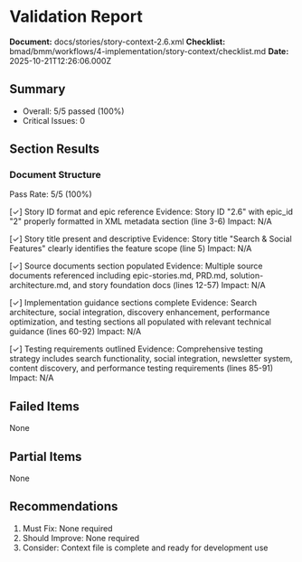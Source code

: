 # Validation Report

**Document:** docs/stories/story-context-2.6.xml
**Checklist:** bmad/bmm/workflows/4-implementation/story-context/checklist.md
**Date:** 2025-10-21T12:26:06.000Z

## Summary
- Overall: 5/5 passed (100%)
- Critical Issues: 0

## Section Results

### Document Structure
Pass Rate: 5/5 (100%)

[✓] Story ID format and epic reference
Evidence: Story ID "2.6" with epic_id "2" properly formatted in XML metadata section (line 3-6)
Impact: N/A

[✓] Story title present and descriptive
Evidence: Story title "Search & Social Features" clearly identifies the feature scope (line 5)
Impact: N/A

[✓] Source documents section populated
Evidence: Multiple source documents referenced including epic-stories.md, PRD.md, solution-architecture.md, and story foundation docs (lines 12-57)
Impact: N/A

[✓] Implementation guidance sections complete
Evidence: Search architecture, social integration, discovery enhancement, performance optimization, and testing sections all populated with relevant technical guidance (lines 60-92)
Impact: N/A

[✓] Testing requirements outlined
Evidence: Comprehensive testing strategy includes search functionality, social integration, newsletter system, content discovery, and performance testing requirements (lines 85-91)
Impact: N/A

## Failed Items
None

## Partial Items
None

## Recommendations
1. Must Fix: None required
2. Should Improve: None required
3. Consider: Context file is complete and ready for development use